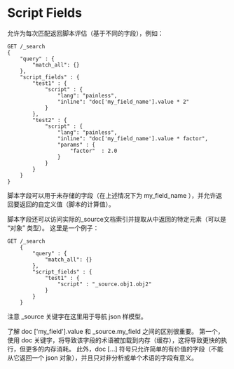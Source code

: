 # Script Fields

允许为每次匹配返回脚本评估（基于不同的字段），例如：

```
GET /_search
{
    "query" : {
        "match_all": {}
    },
    "script_fields" : {
        "test1" : {
            "script" : {
                "lang": "painless",
                "inline": "doc['my_field_name'].value * 2"
            }
        },
        "test2" : {
            "script" : {
                "lang": "painless",
                "inline": "doc['my_field_name'].value * factor",
                "params" : {
                    "factor"  : 2.0
                }
            }
        }
    }
}
```

脚本字段可以用于未存储的字段（在上述情况下为 my_field_name ），并允许返回要返回的自定义值（脚本的计算值）。

脚本字段还可以访问实际的_source文档索引并提取从中返回的特定元素（可以是 “对象” 类型）。 这里是一个例子：

```
GET /_search
    {
        "query" : {
            "match_all": {}
        },
        "script_fields" : {
            "test1" : {
                "script" : "_source.obj1.obj2"
            }
        }
    }
```

注意 _source 关键字在这里用于导航 json 样模型。

了解 doc ['my_field'].value 和 _source.my_field 之间的区别很重要。 第一个，使用 doc 关键字，将导致该字段的术语被加载到内存（缓存），这将导致更快的执行，但更多的内存消耗。 此外，doc [...] 符号只允许简单的有价值的字段（不能从它返回一个 json 对象），并且只对非分析或单个术语的字段有意义。